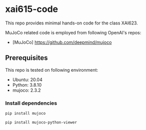 # xai615-code

This repo provides minimal hands-on code for the class XAI623.

MuJoCo related code is employed from following OpenAI's repos: 

* [MuJoCo] https://github.com/deepmind/mujoco

## Prerequisites

This repo is tested on following environment:

* Ubuntu: 20.04
* Python: 3.8.10
* mujoco: 2.3.2

### Install dependencies

```bash
pip install mujoco

pip install mujoco-python-viewer
```

